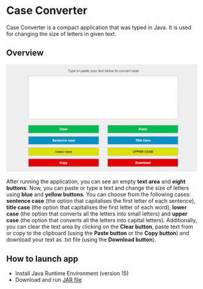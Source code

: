 # Case Converter
Case Converter is a compact application that was typed in Java. It is used for changing the size of letters in given text.

## Overview
![case-converter](./gitresources/case-converter.gif) 

After running the application, you can see an empty **text area** and **eight buttons**.
Now, you can paste or type a text and change the size of letters using **blue** and **yellow buttons**.
You can choose from the following cases: **sentence case** (the option that capitalises the first letter of each sentence), **title case** (the option that capitalises the first letter of each word), **lower case** (the option that converts all the letters into small letters) and **upper case** (the option that converts all the letters into capital letters).
Additionally, you can clear the text area by clicking on the **Clear button**, paste text from or copy to the clipboard (using the **Paste button** or the **Copy button**) and download your text as .txt file (using the **Download button**).

## How to launch app
* Install Java Runtime Environment (version 15)
* Download and run [JAR file](https://github.com/agunia2000/CaseConverter/raw/master/gitresources/Case%20Converter.jar)
